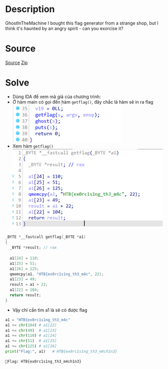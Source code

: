 # Description

GhostInTheMachine
I bought this flag generator from a strange shop, but I think it's haunted by an angry spirit - can you exorcise it?

# Source
[Source](./rev_ghostinthemachine/)
[Zip](./rev_ghostinthemachine.zip)

# Solve

- Dùng IDA để xem mã giả của chương trình:
- Ở hàm main có gọi đến hàm `getflag()`, đây chắc là hàm sẽ in ra flag
![Alt text](./assets/image.png)
- Xem hàm `getflag()`
![Alt text](./assets/image-1.png)
```c
_BYTE *__fastcall getflag(_BYTE *a1)
{
  _BYTE *result; // rax

  a1[24] = 110;
  a1[25] = 51;
  a1[26] = 125;
  qmemcpy(a1, "HTB{ex0rc1s1ng_th3_m4c", 22);
  a1[23] = 49;
  result = a1 + 22;
  a1[22] = 104;
  return result;
}
```
- Vậy chỉ cần tìm a1 là sẽ có được flag

```python
a1 = "HTB{ex0rc1s1ng_th3_m4c"
a1 += chr(104) # a1[22]
a1 += chr(49)  # a1[23]
a1 += chr(110) # a1[24]
a1 += chr(51)  # a1[25]
a1 += chr(125) # a1[26]
print("Flag:", a1)   # HTB{ex0rc1s1ng_th3_m4ch1n3}
```

`🚩Flag: HTB{ex0rc1s1ng_th3_m4ch1n3}`